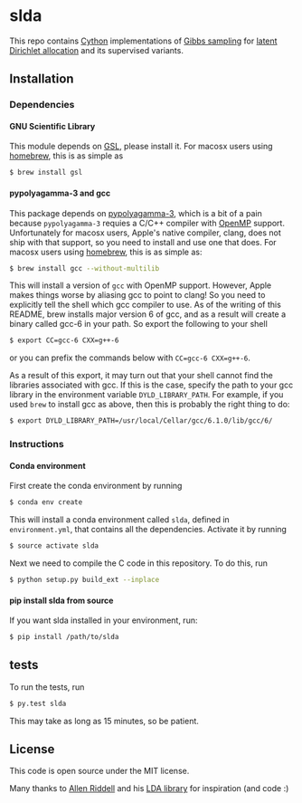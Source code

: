 # slda
This repo contains [Cython](http://cython.org/) implementations of [Gibbs
sampling](https://en.wikipedia.org/wiki/Gibbs_sampling) for [latent Dirichlet
allocation](https://en.wikipedia.org/wiki/Latent_Dirichlet_allocation) and its
supervised variants.


## Installation

### Dependencies

#### GNU Scientific Library
This module depends on [GSL](http://www.gnu.org/software/gsl/), please install
it. For macosx users using [homebrew](http://brew.sh/), this is as simple as
```bash
$ brew install gsl
```

#### pypolyagamma-3 and gcc
This package depends on [pypolyagamma-3](https://github.com/Savvysherpa/pypolyagamma),
which is a bit of a pain because `pypolyagamma-3` requies a C/C++ compiler with
[OpenMP](http://openmp.org/) support. Unfortunately for macosx users, Apple's native
compiler, clang, does not ship with that support, so you need to install and
use one that does. For macosx users using [homebrew](http://brew.sh/),
this is as simple as:
 ```bash
 $ brew install gcc --without-multilib
 ```
This will install a version of `gcc` with OpenMP support. However, Apple makes
things worse by aliasing gcc to point to clang! So you need to explicitly tell
the shell which gcc compiler to use. As of the writing of this README, brew
installs major version 6 of gcc, and as a result will create a binary called
gcc-6 in your path. So export the following to your shell
 ```bash
 $ export CC=gcc-6 CXX=g++-6
 ```
or you can prefix the commands below with `CC=gcc-6 CXX=g++-6`.

As a result of this export, it may turn out that your shell cannot find the
libraries associated with gcc. If this is the case, specify the path to your gcc
library in the environment variable `DYLD_LIBRARY_PATH`. For example, if
you used `brew` to install gcc as above, then this is probably the right thing
to do:
```bash
$ export DYLD_LIBRARY_PATH=/usr/local/Cellar/gcc/6.1.0/lib/gcc/6/
```

### Instructions

#### Conda environment

First create the conda environment by running
 ```bash
 $ conda env create
 ```
This will install a conda environment called `slda`, defined in
`environment.yml`, that contains all the dependencies. Activate it by running
 ```bash
 $ source activate slda
 ```
Next we need to compile the C code in this repository. To do this, run
```bash
$ python setup.py build_ext --inplace
```

#### pip install slda from source

If you want slda installed in your environment, run:
```bash
$ pip install /path/to/slda
```

## tests

To run the tests, run
```bash
$ py.test slda
```
This may take as long as 15 minutes, so be patient.

## License

This code is open source under the MIT license.

Many thanks to [Allen Riddell](https://github.com/ariddell) and his [LDA
library](https://github.com/ariddell/lda) for inspiration (and code :)
